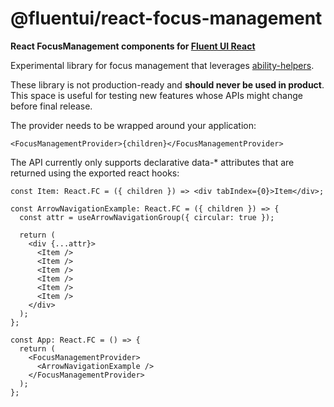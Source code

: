 # @fluentui/react-focus-management

**React FocusManagement components for [Fluent UI React](https://developer.microsoft.com/en-us/fluentui)**

Experimental library for focus management that leverages [ability-helpers](https://github.com/microsoft/ability-helpers).

These library is not production-ready and **should never be used in product**. This space is useful for testing new features whose APIs might change before final release.

The provider needs to be wrapped around your application:

```tsx
<FocusManagementProvider>{children}</FocusManagementProvider>
```

The API currently only supports declarative data-\* attributes that are returned using the exported react hooks:

```tsx
const Item: React.FC = ({ children }) => <div tabIndex={0}>Item</div>;

const ArrowNavigationExample: React.FC = ({ children }) => {
  const attr = useArrowNavigationGroup({ circular: true });

  return (
    <div {...attr}>
      <Item />
      <Item />
      <Item />
      <Item />
      <Item />
      <Item />
    </div>
  );
};

const App: React.FC = () => {
  return (
    <FocusManagementProvider>
      <ArrowNavigationExample />
    </FocusManagementProvider>
  );
};
```
